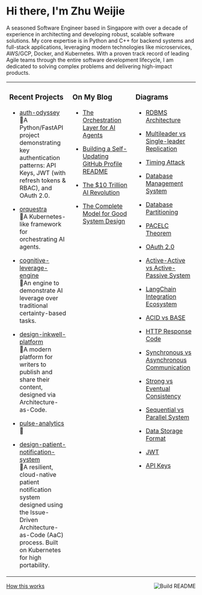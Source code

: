 # Hi there, I'm Zhu Weijie

A seasoned Software Engineer based in Singapore with over a decade of experience in architecting and developing robust, scalable software solutions. My core expertise is in Python and C++ for backend systems and full-stack applications, leveraging modern technologies like microservices, AWS/GCP, Docker, and Kubernetes. With a proven track record of leading Agile teams through the entire software development lifecycle, I am dedicated to solving complex problems and delivering high-impact products.

<table>
<tr>
<td valign="top" width="33%">

### Recent Projects
<!-- recent_projects starts -->
* [auth-odyssey](https://github.com/zhu-weijie/auth-odyssey)<br/>🧮A Python/FastAPI project demonstrating key authentication patterns: API Keys, JWT (with refresh tokens & RBAC), and OAuth 2.0.

* [orquestra](https://github.com/zhu-weijie/orquestra)<br/>🧮A Kubernetes-like framework for orchestrating AI agents.

* [cognitive-leverage-engine](https://github.com/zhu-weijie/cognitive-leverage-engine)<br/>🧮An engine to demonstrate AI leverage over traditional certainty-based tasks.

* [design-inkwell-platform](https://github.com/zhu-weijie/design-inkwell-platform)<br/>🧮A modern platform for writers to publish and share their content, designed via Architecture-as-Code.

* [pulse-analytics](https://github.com/zhu-weijie/pulse-analytics)<br/>🧮

* [design-patient-notification-system](https://github.com/zhu-weijie/design-patient-notification-system)<br/>🧮A resilient, cloud-native patient notification system designed using the Issue-Driven Architecture-as-Code (AaC) process. Built on Kubernetes for high portability.
<!-- recent_projects ends -->

</td>
<td valign="top" width="33%">

### On My Blog
<!-- blog starts -->
* [The Orchestration Layer for AI Agents](https://zhu-weijie.github.io/posts/2025-09-01-the-orchestration-layer-for-ai-agents/)

* [Building a Self-Updating GitHub Profile README](https://zhu-weijie.github.io/posts/2025-08-31-building-a-self-updating-github-profile-readme/)

* [The $10 Trillion AI Revolution](https://zhu-weijie.github.io/posts/2025-08-31-the-ten-trillion-dollars-ai-revolution/)

* [The Complete Model for Good System Design](https://zhu-weijie.github.io/posts/2025-08-31-the-complete-model-for-good-system-design/)
<!-- blog ends -->

</td>
<td valign="top" width="33%">

### Diagrams
<!-- diagrams starts -->
* [RDBMS Architecture](https://zhu-weijie.github.io/posts/2025-09-05-rdbmd/)

* [Multileader vs Single-leader Replication](https://zhu-weijie.github.io/posts/2025-09-05-replica-patterns/)

* [Timing Attack](https://zhu-weijie.github.io/posts/2025-09-05-timing-attack/)

* [Database Management System](https://zhu-weijie.github.io/posts/2025-09-05-dbms/)

* [Database Partitioning](https://zhu-weijie.github.io/posts/2025-09-05-partitioning/)

* [PACELC Theorem](https://zhu-weijie.github.io/posts/2025-09-05-pacelc-theorem/)

* [OAuth 2.0](https://zhu-weijie.github.io/posts/2025-09-05-oauth-2.0/)

* [Active-Active vs Active-Passive System](https://zhu-weijie.github.io/posts/2025-09-05-availability-patterns/)

* [LangChain Integration Ecosystem](https://zhu-weijie.github.io/posts/2025-09-05-langchain-integration-ecosystem/)

* [ACID vs BASE](https://zhu-weijie.github.io/posts/2025-09-05-acid-vs-base/)

* [HTTP Response Code](https://zhu-weijie.github.io/posts/2025-09-05-http-response-code/)

* [Synchronous vs Asynchronous Communication](https://zhu-weijie.github.io/posts/2025-09-05-synchronous-vs-asynchronous/)

* [Strong vs Eventual Consistency](https://zhu-weijie.github.io/posts/2025-09-05-consistency/)

* [Sequential vs Parallel System](https://zhu-weijie.github.io/posts/2025-09-05-sequential-vs-parallel-system/)

* [Data Storage Format](https://zhu-weijie.github.io/posts/2025-09-05-data-storage-format/)

* [JWT](https://zhu-weijie.github.io/posts/2025-09-05-jwt/)

* [API Keys](https://zhu-weijie.github.io/posts/2025-09-04-api-keys/)
<!-- diagrams ends -->

</td>
</tr>
</table>

<a href="https://github.com/zhu-weijie/zhu-weijie/actions"><img src="https://github.com/zhu-weijie/zhu-weijie/workflows/Build%20README/badge.svg" align="right" alt="Build README"></a><a href="https://zhu-weijie.github.io/posts/2025-08-31-building-a-self-updating-github-profile-readme/">How this works</a>

